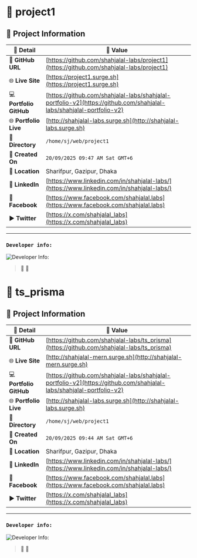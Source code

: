 # 🌟 project1

## 📂 Project Information

| 📝 **Detail**           | 📌 **Value**                                                              |
|------------------------|---------------------------------------------------------------------------|
| 🔗 **GitHub URL**       | [https://github.com/shahjalal-labs/project1](https://github.com/shahjalal-labs/project1)                                                                  |
| 🌐 **Live Site**        | [https://project1.surge.sh](https://project1.surge.sh)                                                                  |
| 💻 **Portfolio GitHub** | [https://github.com/shahjalal-labs/shahjalal-portfolio-v2](https://github.com/shahjalal-labs/shahjalal-portfolio-v2)                                                                  |
| 🌐 **Portfolio Live**   | [http://shahjalal-labs.surge.sh](http://shahjalal-labs.surge.sh)                                                                  |
| 📁 **Directory**        | `/home/sj/web/project1`                                                                      |
| 📅 **Created On**       | `20/09/2025 09:47 AM Sat GMT+6`                                                                      |
| 📍 **Location**         | Sharifpur, Gazipur, Dhaka                                                                        |
| 💼 **LinkedIn**         | [https://www.linkedin.com/in/shahjalal-labs/](https://www.linkedin.com/in/shahjalal-labs/)                                                                  |
| 📘 **Facebook**         | [https://www.facebook.com/shahjalal.labs](https://www.facebook.com/shahjalal.labs)                                                                  |
| ▶️ **Twitter**          | [https://x.com/shahjalal_labs](https://x.com/shahjalal_labs)                                                                  |

---
### `Developer info:`
![Developer Info:](https://i.ibb.co/kVR4YmrX/developer-Info-Github-Banner.png)

> 🚀
> 🧠

# 🌟 ts_prisma

## 📂 Project Information

| 📝 **Detail**           | 📌 **Value**                                                              |
|------------------------|---------------------------------------------------------------------------|
| 🔗 **GitHub URL**       | [https://github.com/shahjalal-labs/ts_prisma](https://github.com/shahjalal-labs/ts_prisma)                                                                  |
| 🌐 **Live Site**        | [http://shahjalal-mern.surge.sh](http://shahjalal-mern.surge.sh)                                                                  |
| 💻 **Portfolio GitHub** | [https://github.com/shahjalal-labs/shahjalal-portfolio-v2](https://github.com/shahjalal-labs/shahjalal-portfolio-v2)                                                                  |
| 🌐 **Portfolio Live**   | [http://shahjalal-labs.surge.sh](http://shahjalal-labs.surge.sh)                                                                  |
| 📁 **Directory**        | `/home/sj/web/project1`                                                                      |
| 📅 **Created On**       | `20/09/2025 09:44 AM Sat GMT+6`                                                                      |
| 📍 **Location**         | Sharifpur, Gazipur, Dhaka                                                                        |
| 💼 **LinkedIn**         | [https://www.linkedin.com/in/shahjalal-labs/](https://www.linkedin.com/in/shahjalal-labs/)                                                                  |
| 📘 **Facebook**         | [https://www.facebook.com/shahjalal.labs](https://www.facebook.com/shahjalal.labs)                                                                  |
| ▶️ **Twitter**          | [https://x.com/shahjalal_labs](https://x.com/shahjalal_labs)                                                                  |

---
### `Developer info:`
![Developer Info:](https://i.ibb.co/kVR4YmrX/developer-Info-Github-Banner.png)

> 🚀 
> 🧠 
